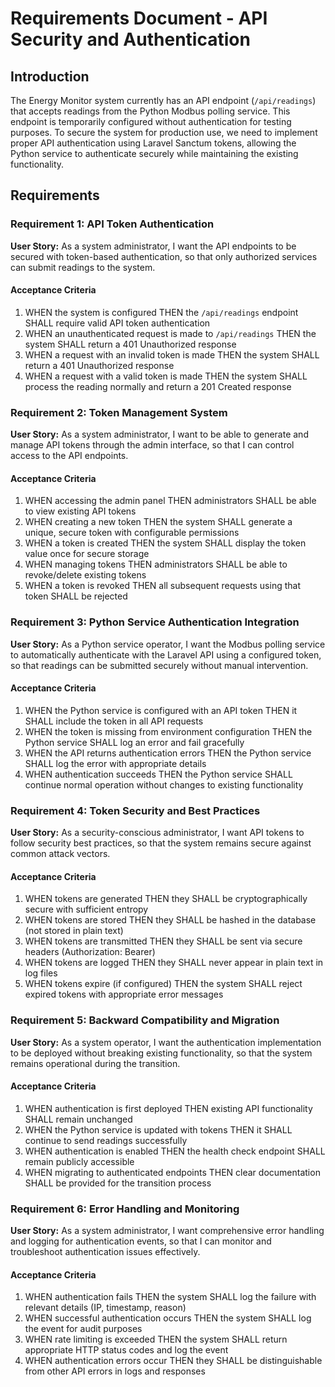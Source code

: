 # Requirements Document - API Security and Authentication

## Introduction

The Energy Monitor system currently has an API endpoint (`/api/readings`) that accepts readings from the Python Modbus polling service. This endpoint is temporarily configured without authentication for testing purposes. To secure the system for production use, we need to implement proper API authentication using Laravel Sanctum tokens, allowing the Python service to authenticate securely while maintaining the existing functionality.

## Requirements

### Requirement 1: API Token Authentication

**User Story:** As a system administrator, I want the API endpoints to be secured with token-based authentication, so that only authorized services can submit readings to the system.

#### Acceptance Criteria

1. WHEN the system is configured THEN the `/api/readings` endpoint SHALL require valid API token authentication
2. WHEN an unauthenticated request is made to `/api/readings` THEN the system SHALL return a 401 Unauthorized response
3. WHEN a request with an invalid token is made THEN the system SHALL return a 401 Unauthorized response
4. WHEN a request with a valid token is made THEN the system SHALL process the reading normally and return a 201 Created response

### Requirement 2: Token Management System

**User Story:** As a system administrator, I want to be able to generate and manage API tokens through the admin interface, so that I can control access to the API endpoints.

#### Acceptance Criteria

1. WHEN accessing the admin panel THEN administrators SHALL be able to view existing API tokens
2. WHEN creating a new token THEN the system SHALL generate a unique, secure token with configurable permissions
3. WHEN a token is created THEN the system SHALL display the token value once for secure storage
4. WHEN managing tokens THEN administrators SHALL be able to revoke/delete existing tokens
5. WHEN a token is revoked THEN all subsequent requests using that token SHALL be rejected

### Requirement 3: Python Service Authentication Integration

**User Story:** As a Python service operator, I want the Modbus polling service to automatically authenticate with the Laravel API using a configured token, so that readings can be submitted securely without manual intervention.

#### Acceptance Criteria

1. WHEN the Python service is configured with an API token THEN it SHALL include the token in all API requests
2. WHEN the token is missing from environment configuration THEN the Python service SHALL log an error and fail gracefully
3. WHEN the API returns authentication errors THEN the Python service SHALL log the error with appropriate details
4. WHEN authentication succeeds THEN the Python service SHALL continue normal operation without changes to existing functionality

### Requirement 4: Token Security and Best Practices

**User Story:** As a security-conscious administrator, I want API tokens to follow security best practices, so that the system remains secure against common attack vectors.

#### Acceptance Criteria

1. WHEN tokens are generated THEN they SHALL be cryptographically secure with sufficient entropy
2. WHEN tokens are stored THEN they SHALL be hashed in the database (not stored in plain text)
3. WHEN tokens are transmitted THEN they SHALL be sent via secure headers (Authorization: Bearer)
4. WHEN tokens are logged THEN they SHALL never appear in plain text in log files
5. WHEN tokens expire (if configured) THEN the system SHALL reject expired tokens with appropriate error messages

### Requirement 5: Backward Compatibility and Migration

**User Story:** As a system operator, I want the authentication implementation to be deployed without breaking existing functionality, so that the system remains operational during the transition.

#### Acceptance Criteria

1. WHEN authentication is first deployed THEN existing API functionality SHALL remain unchanged
2. WHEN the Python service is updated with tokens THEN it SHALL continue to send readings successfully
3. WHEN authentication is enabled THEN the health check endpoint SHALL remain publicly accessible
4. WHEN migrating to authenticated endpoints THEN clear documentation SHALL be provided for the transition process

### Requirement 6: Error Handling and Monitoring

**User Story:** As a system administrator, I want comprehensive error handling and logging for authentication events, so that I can monitor and troubleshoot authentication issues effectively.

#### Acceptance Criteria

1. WHEN authentication fails THEN the system SHALL log the failure with relevant details (IP, timestamp, reason)
2. WHEN successful authentication occurs THEN the system SHALL log the event for audit purposes
3. WHEN rate limiting is exceeded THEN the system SHALL return appropriate HTTP status codes and log the event
4. WHEN authentication errors occur THEN they SHALL be distinguishable from other API errors in logs and responses